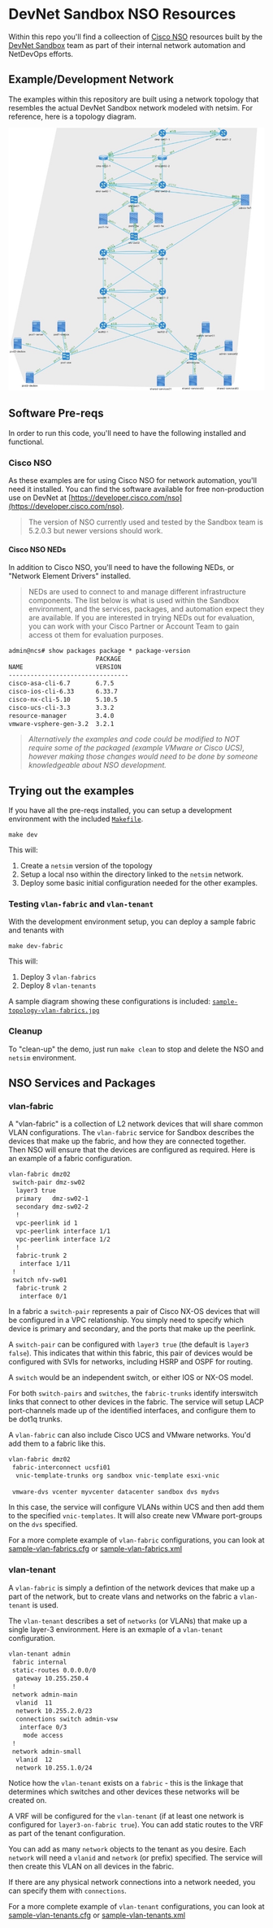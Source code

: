 # DevNet Sandbox NSO Resources 
Within this repo you'll find a colleection of [Cisco NSO](https://developer.cisco.com/nso) resources built by the [DevNet Sandbox](https://developer.cisco.com/sandbox) team as part of their internal network automation and NetDevOps efforts.  

## Example/Development Network
The examples within this repository are built using a network topology that resembles the actual DevNet Sandbox network modeled with netsim.  For reference, here is a topology diagram.  

![](readme-resources/sample-topology.jpg)

## Software Pre-reqs 
In order to run this code, you'll need to have the following installed and functional.  

### Cisco NSO 
As these examples are for using Cisco NSO for network automation, you'll need it installed.  You can find the software available for free non-production use on DevNet at [https://developer.cisco.com/nso](https://developer.cisco.com/nso).  

> The version of NSO currently used and tested by the Sandbox team is 5.2.0.3 but newer versions should work. 

#### Cisco NSO NEDs 
In addition to Cisco NSO, you'll need to have the following NEDs, or "Network Element Drivers" installed.

> NEDs are used to connect to and manage different infrastructure components.  The list below is what is used within the Sandbox environment, and the services, packages, and automation expect they are available.  If you are interested in trying NEDs out for evaluation, you can work with your Cisco Partner or Account Team to gain access ot them for evaluation purposes.  

```
admin@ncs# show packages package * package-version
                        PACKAGE  
NAME                    VERSION  
---------------------------------
cisco-asa-cli-6.7       6.7.5    
cisco-ios-cli-6.33      6.33.7   
cisco-nx-cli-5.10       5.10.5   
cisco-ucs-cli-3.3       3.3.2    
resource-manager        3.4.0    
vmware-vsphere-gen-3.2  3.2.1    
```

> *Alternatively the examples and code could be modified to NOT require some of the packaged (example VMware or Cisco UCS), however making those changes would need to be done by someone knowledgeable about NSO development.*

## Trying out the examples
If you have all the pre-reqs installed, you can setup a development environment with the included [`Makefile`](Makefile).  

```
make dev
```

This will: 

1. Create a `netsim` version of the topology
1. Setup a local nso within the directory linked to the `netsim` network. 
1. Deploy some basic initial configuration needed for the other examples.

### Testing `vlan-fabric` and `vlan-tenant`
With the development environment setup, you can deploy a sample fabric and tenants with

```
make dev-fabric
```

This will: 
1. Deploy 3 `vlan-fabrics`
1. Deploy 8 `vlan-tenants`

A sample diagram showing these configurations is included: [`sample-topology-vlan-fabrics.jpg`](readme-resources/sample-topology-vlan-fabrics.jpg)

### Cleanup
To "clean-up" the demo, just run `make clean` to stop and delete the NSO and `netsim` environment.  

## NSO Services and Packages 
### vlan-fabric 
A "vlan-fabric" is a collection of L2 network devices that will share common VLAN configurations.  The `vlan-fabric` service for Sandbox describes the devices that make up the fabric, and how they are connected together.  Then NSO will ensure that the devices are configured as required.  Here is an example of a fabric configuration. 

```
vlan-fabric dmz02
 switch-pair dmz-sw02
  layer3 true
  primary   dmz-sw02-1
  secondary dmz-sw02-2
  !
  vpc-peerlink id 1
  vpc-peerlink interface 1/1
  vpc-peerlink interface 1/2
  !
  fabric-trunk 2
   interface 1/11
 !
 switch nfv-sw01
  fabric-trunk 2
   interface 0/1
```

In a fabric a `switch-pair` represents a pair of Cisco NX-OS devices that will be configured in a VPC relationship.  You simply need to specify which device is primary and secondary, and the ports that make up the peerlink.  

A `switch-pair` can be configured with `layer3 true` (the default is `layer3 false`).  This indicates that within this fabric, this pair of devices would be configured with SVIs for networks, including HSRP and OSPF for routing.  

A `switch` would be an independent switch, or either IOS or NX-OS model.  

For both `switch-pairs` and `switches`, the `fabric-trunks` identify interswitch links that connect to other devices in the fabric.  The service will setup LACP port-channels made up of the identified interfaces, and configure them to be dot1q trunks.  

A `vlan-fabric` can also include Cisco UCS and VMware networks.  You'd add them to a fabric like this. 

```
vlan-fabric dmz02 
 fabric-interconnect ucsfi01
  vnic-template-trunks org sandbox vnic-template esxi-vnic

 vmware-dvs vcenter myvcenter datacenter sandbox dvs mydvs
```

In this case, the service will configure VLANs within UCS and then add them to the specified `vnic-templates`.  It will also create new VMware port-groups on the `dvs` specified.  

For a more complete example of `vlan-fabric` configurations, you can look at [sample-vlan-fabrics.cfg](nso-configurations/sample-vlan-fabrics.cfg) or [sample-vlan-fabrics.xml](nso-configurations/sample-vlan-fabrics.xml)

### vlan-tenant 
A `vlan-fabric` is simply a defintion of the network devices that make up a part of the network, but to create vlans and networks on the fabric a `vlan-tenant` is used.  

The `vlan-tenant` describes a set of `networks` (or VLANs) that make up a single layer-3 environment.  Here is an exmaple of a `vlan-tenant` configuration.  

```
vlan-tenant admin
 fabric internal
 static-routes 0.0.0.0/0
  gateway 10.255.250.4
 !
 network admin-main
  vlanid  11
  network 10.255.2.0/23
  connections switch admin-vsw
   interface 0/3
    mode access
 !
 network admin-small
  vlanid  12
  network 10.255.1.0/24
```

Notice how the `vlan-tenant` exists on a `fabric` - this is the linkage that determines which switches and other devices these networks will be created on.  

A VRF will be configured for the  `vlan-tenant` (if at least one network is configured for `layer3-on-fabric true`).  You can add static routes to the VRF as part of the tenant configuration.  

You can add as many `network` objects to the tenant as you desire.  Each `network` will need a `vlanid` and `network` (or prefix) specified.  The service will then create this VLAN on all devices in the fabric.  

If there are any physical network connections into a network needed, you can specify them with `connections`.  

For a more complete example of `vlan-tenant` configurations, you can look at [sample-vlan-tenants.cfg](nso-configurations/sample-vlan-tenants.cfg) or [sample-vlan-tenants.xml](nso-configurations/sample-vlan-tenants.xml)
